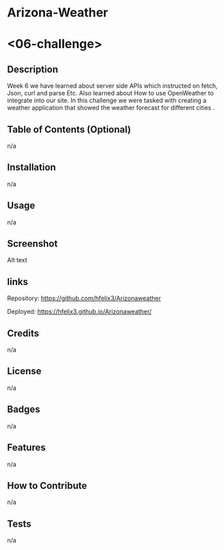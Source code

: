 # Arizona-Weather

# <06-challenge>

## Description

Week 6 we have learned about server side APIs which instructed on fetch, Json, curl and parse Etc. Also learned about How to use OpenWeather to integrate into our site. In this challenge we were tasked with creating a weather application that showed the weather forecast for different cities .

## Table of Contents (Optional)

n/a

## Installation

n/a

## Usage

n/a

## Screenshot

Alt text

## links

Repository: 
https://github.com/hfelix3/Arizonaweather

Deployed: 
https://hfelix3.github.io/Arizonaweather/

## Credits

n/a

## License

n/a

## Badges

n/a

## Features

n/a

## How to Contribute

n/a

## Tests

n/a
